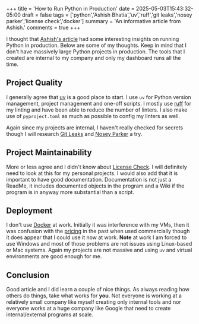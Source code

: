 +++
title = 'How to Run Python in Production'
date = 2025-05-03T15:43:32-05:00
draft = false
tags = ['python','Ashish Bhatia','uv','ruff','git leaks','nosey parker','license check','docker']
summary = 'An informative article from Ashish.'
comments = true
+++

I thought that
[Ashish's article](https://ashishb.net/programming/python-in-production-2/)
had some interesting insights on running Python in production.
Below are some of my thoughts.
Keep in mind that I don't have massively large Python projects in production.
The tools that I created are internal to my company and only my dashboard runs
all the time.

## Project Quality

I generally agree that [uv](https://docs.astral.sh/uv/) is a good place to start.
I use `uv` for Python version management, project management and one-off scripts.
I mostly use [ruff](https://astral.sh/ruff) for my linting and have been able to
reduce the number of linters.
I also make use of `pyproject.toml` as much as possible to config my linters as
well.

Again since my projects are internal, I haven't really checked for secrets though
I will research [Git Leaks](https://github.com/gitleaks/gitleaks) and
[Nosey Parker](https://github.com/praetorian-inc/noseyparker) a try.

## Project Maintainability

More or less agree and I didn't know about
[License Check](https://github.com/FHPythonUtils/LicenseCheck).
I will definitely need to look at this for my personal projects.
I would also add that it is important to have good documentation.
Documentation is not just a ReadMe, it includes documented objects in the
program and a Wiki if the program is in anyway more substantial than a script.

## Deployment

I don't use [Docker](https://www.docker.com) at work.
Initially it was interference with my VMs, then it was confusion with the
[pricing](https://www.docker.com/pricing/) in the past when used commercially
though it does appear that I could use it now at work.
**Note** at work I am forced to use Windows and most of those problems are not
issues using Linux-based or Mac systems.
Again my projects are not massive and using `uv` and virtual environments are
good enough for me.

## Conclusion

Good article and I did learn a couple of nice things.
As always reading how others do things, take what works for **you**.
Not everyone is working at a relatively small company like myself creating only
internal tools and nor everyone works at a huge company like Google that need
to create internal/external programs at scale.

